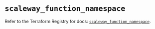 # `scaleway_function_namespace`

Refer to the Terraform Registry for docs: [`scaleway_function_namespace`](https://registry.terraform.io/providers/scaleway/scaleway/2.42.1/docs/resources/function_namespace).

